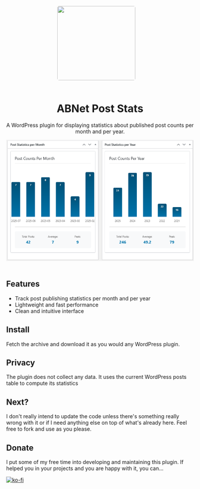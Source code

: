 <p align="center">
   <img align="center" width="210" height="200" src="https://raw.githubusercontent.com/alexboia/ABNET-PostStats/blob/main/logo.png" style="margin-bottom: 20px; margin-right: 20px; border-radius: 5px;" />
</p>

<h1 align="center">ABNet Post Stats</h1>

<p align="center">
   A WordPress plugin for displaying statistics about published post counts per month and per year.
</p>

<p align="center">
   <img align="center" src="https://github.com/alexboia/ABNET-PostStats/blob/main/screenshots/abnet-post-stats.png?raw=true" style="margin-bottom: 20px; margin-right: 20px;" />
</p>

## Features

- Track post publishing statistics per month and per year
- Lightweight and fast performance
- Clean and intuitive interface

## Install

Fetch the archive and download it as you would any WordPress plugin.

## Privacy

The plugin does not collect any data. It uses the current WordPress posts table to compute its statistics

## Next?

I don't really intend to update the code unless there's something really wrong with it or if I need anything else on top of what's already here.
Feel free to fork and use as you please.

## Donate

I put some of my free time into developing and maintaining this plugin.
If helped you in your projects and you are happy with it, you can...

[![ko-fi](https://www.ko-fi.com/img/githubbutton_sm.svg)](https://ko-fi.com/Q5Q01KGLM)